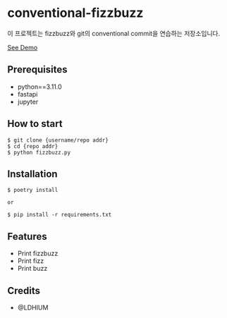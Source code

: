 # conventional-fizzbuzz

이 프로젝트는 fizzbuzz와 git의 conventional commit을 연습하는 저장소입니다.

[See Demo](https://www.google.com/)

## Prerequisites

- python==3.11.0
- fastapi
- jupyter

## How to start

```shell
$ git clone {username/repo addr}
$ cd {repo addr}
$ python fizzbuzz.py
```

## Installation

```shell
$ poetry install

or

$ pip install -r requirements.txt
```

## Features

- Print fizzbuzz
- Print fizz
- Print buzz

## Credits

- @LDHIUM
